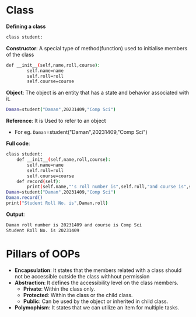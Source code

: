 # Class
**Defining a class**
``` bash 
class student:
```
**Constructor**: A special type of method(function) used to initialise members of the class
```bash
def __init__(self,name,roll,course):
        self.name=name
        self.roll=roll
        self.course=course
```
**Object**: The object is an entity that has a state and behavior associated with it.
```bash
Daman=student("Daman",20231409,"Comp Sci")
```
**Reference**: It is Used to refer to an object
- For eg. `Daman`=student("Daman",20231409,"Comp Sci")

**Full code**:
```bash
class student:
    def __init__(self,name,roll,course):
        self.name=name
        self.roll=roll
        self.course=course
    def record(self):
        print(self.name,"'s roll number is",self.roll,"and course is",self.course)
Daman=student("Daman",20231409,"Comp Sci")
Daman.record()
print("Student Roll No. is",Daman.roll)
```
**Output**:
```bash
Daman roll number is 20231409 and course is Comp Sci
Student Roll No. is 20231409
```
# Pillars of OOPs
- **Encapsulation**: It states that the members related with a class should not be accessible outside the class withhout permission
- **Abstraction**: It defines the accessibility level on the class members. 
  - **Private**: Within the class only.
  - **Protected**: Within the class or the child class.
  - **Public**: Can be used by the object or inherited in child class.
- **Polymophism**: It states that we can utilize an item for multiple tasks.   
